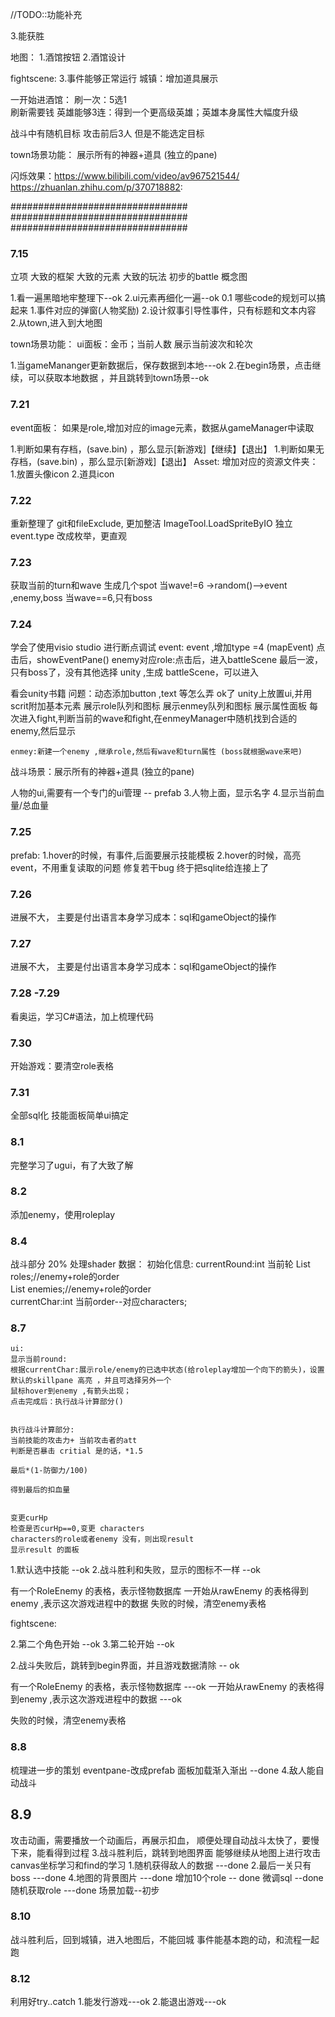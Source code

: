 //TODO::功能补充



3.能获胜

地图：
1.酒馆按钮
2.酒馆设计




fightscene:
3.事件能够正常运行
城镇：增加道具展示

一开始进酒馆：
刷一次：5选1  
刷新需要钱
英雄能够3连：得到一个更高级英雄；英雄本身属性大幅度升级


战斗中有随机目标
攻击前后3人 但是不能选定目标
    

town场景功能：
    展示所有的神器+道具 (独立的pane)



闪烁效果：https://www.bilibili.com/video/av967521544/
https://zhuanlan.zhihu.com/p/370718882:



################################
################################
################################

### 7.15

立项
大致的框架
大致的元素
大致的玩法
初步的battle 概念图

1.看一遍黑暗地牢整理下--ok
2.ui元素再细化一遍--ok
0.1 哪些code的规划可以搞起来
1.事件对应的弹窗(人物奖励)
2.设计叙事引导性事件，只有标题和文本内容
2.从town,进入到大地图

town场景功能：
ui面板：金币；当前人数
展示当前波次和轮次


1.当gameMananger更新数据后，保存数据到本地---ok
2.在begin场景，点击继续，可以获取本地数据 ，并且跳转到town场景--ok

### 7.21
event面板：
如果是role,增加对应的image元素，数据从gameManager中读取


1.判断如果有存档，(save.bin) ，那么显示[新游戏]【继续】【退出】
1.判断如果无存档，(save.bin) ，那么显示[新游戏]【退出】
Asset:
增加对应的资源文件夹：
1.放置头像icon 2.道具icon

### 7.22
重新整理了 git和fileExclude, 更加整洁
ImageTool.LoadSpriteByIO 独立
event.type 改成枚举，更直观

### 7.23
获取当前的turn和wave
生成几个spot
当wave!=6 ->random()-->event ,enemy,boss
当wave==6,只有boss

### 7.24 
学会了使用visio studio 进行断点调试
event:
event ,增加type =4 (mapEvent)   点击后，showEventPane()
enemy对应role:点击后，进入battleScene
最后一波，只有boss了，没有其他选择
unity ,生成 battleScene，可以进入

看会unity书籍
问题：动态添加button ,text 等怎么弄 ok了
    unity上放置ui,并用scrit附加基本元素
    展示role队列和图标
    展示enmey队列和图标
    展示属性面板
    每次进入fight,判断当前的wave和fight,在enmeyManager中随机找到合适的enemy,然后显示

    enmey:新建一个enemy ,继承role,然后有wave和turn属性 (boss就根据wave来吧)

战斗场景：展示所有的神器+道具 (独立的pane)

人物的ui,需要有一个专门的ui管理 -- prefab
3.人物上面，显示名字
4.显示当前血量/总血量
### 7.25
prefab:
1.hover的时候，有事件,后面要展示技能模板
2.hover的时候，高亮
event，不用重复读取的问题
修复若干bug
终于把sqlite给连接上了
### 7.26
 进展不大， 主要是付出语言本身学习成本：sql和gameObject的操作
### 7.27
 进展不大， 主要是付出语言本身学习成本：sql和gameObject的操作
### 7.28 -7.29
看奥运，学习C#语法，加上梳理代码
### 7.30
开始游戏：要清空role表格

### 7.31
全部sql化
技能面板简单ui搞定
### 8.1 
完整学习了ugui，有了大致了解
### 8.2
添加enemy，使用roleplay

### 8.4
战斗部分 20%
处理shader
    数据：
    初始化信息:
    currentRound:int  当前轮
    List<int> roles;//enemy+role的order  
    List<int> enemies;//enemy+role的order  
    currentChar:int  当前order--对应characters;

### 8.7


    ui:
    显示当前round:
    根据currentChar:展示role/enemy的已选中状态(给roleplay增加一个向下的箭头)，设置默认的skillpane 高亮 ，并且可选择另外一个
    鼠标hover到enemy ,有箭头出现；
    点击完成后：执行战斗计算部分()


    执行战斗计算部分:
    当前技能的攻击力+ 当前攻击者的att 
    判断是否暴击 critial 是的话，*1.5

    最后*(1-防御力/100)

    得到最后的扣血量


    变更curHp
    检查是否curHp==0,变更 characters
    characters的role或者enemy 没有，则出现result
    显示result 的面板

1.默认选中技能  --ok
2.战斗胜利和失败，显示的图标不一样  --ok



有一个RoleEnemy 的表格，表示怪物数据库
一开始从rawEnemy 的表格得到enemy ,表示这次游戏进程中的数据
失败的时候，清空enemy表格


fightscene:

2.第二个角色开始  --ok
3.第二轮开始    --ok

2.战斗失败后，跳转到begin界面，并且游戏数据清除  -- ok

有一个RoleEnemy 的表格，表示怪物数据库  ---ok
一开始从rawEnemy 的表格得到enemy ,表示这次游戏进程中的数据  ---ok

失败的时候，清空enemy表格


### 8.8
梳理进一步的策划
eventpane-改成prefab
面板加载渐入渐出  --done
4.敌人能自动战斗 

## 8.9
攻击动画，需要播放一个动画后，再展示扣血，
顺便处理自动战斗太快了，要慢下来，能看得到过程
3.战斗胜利后，跳转到地图界面 
能够继续从地图上进行攻击
canvas坐标学习和find的学习
1.随机获得敌人的数据 ---done
2.最后一关只有boss ---done
4.地图的背景图片 ---done
增加10个role  -- done
微调sql  --done
随机获取role ---done
场景加载--初步


### 8.10
战斗胜利后，回到城镇，进入地图后，不能回城
事件能基本跑的动，和流程一起跑


### 8.12
利用好try..catch
1.能发行游戏---ok
2.能退出游戏---ok